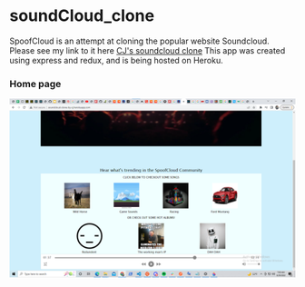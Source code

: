 # soundCloud_clone

SpoofCloud is an attempt at cloning the popular website Soundcloud. Please see my link to it here [CJ's soundcloud clone](https://soundcloud-clone-by-cj.herokuapp.com/)
This app was created using express and redux, and is being hosted on Heroku.

### Home page

![This is an image](https://github.com/CJ-Louis/soundCloud_clone/blob/main/assets/snip-for-readme.png)
